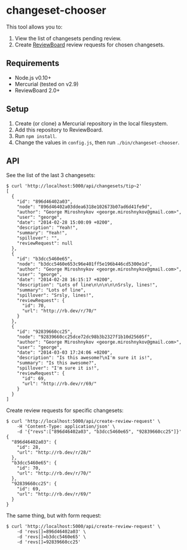 changeset-chooser
=================

This tool allows you to:

1. View the list of changesets pending review.
2. Create [ReviewBoard](http://www.reviewboard.org/) review requests
for chosen changesets.


Requirements
------------

* Node.js v0.10+
* Mercurial (tested on v2.9)
* ReviewBoard 2.0+


Setup
-----

1. Create (or clone) a Mercurial repository in the local filesystem.
2. Add this repository to ReviewBoard.
3. Run `npm install`.
4. Change the values in `config.js`, then run `./bin/changeset-chooser`.


API
---

See the list of the last 3 changesets:

    $ curl 'http://localhost:5000/api/changesets/tip~2'
    [
      {
        "id": "896d46402a03",
        "node": "896d46402a03ddea6318e102673b07ad6d41fe9d",
        "author": "George Miroshnykov <george.miroshnykov@gmail.com>",
        "user": "george",
        "date": "2014-02-28 15:00:09 +0200",
        "description": "Yeah!",
        "summary": "Yeah!",
        "spillover": "",
        "reviewRequest": null
      },
      {
        "id": "b3dcc5460e65",
        "node": "b3dcc5460e653c96e401ff5e196b446cd5300e1d",
        "author": "George Miroshnykov <george.miroshnykov@gmail.com>",
        "user": "george",
        "date": "2014-02-28 16:15:17 +0200",
        "description": "Lots of line\n\n\n\n\nSrsly, lines!",
        "summary": "Lots of line",
        "spillover": "Srsly, lines!",
        "reviewRequest": {
          "id": 70,
          "url": "http://rb.dev/r/70/"
        }
      },
      {
        "id": "92839660cc25",
        "node": "92839660cc25dce72dc98b3b2327f1b10d25605f",
        "author": "George Miroshnykov <george.miroshnykov@gmail.com>",
        "user": "george",
        "date": "2014-03-03 17:24:06 +0200",
        "description": "Is this awesome?\nI'm sure it is!",
        "summary": "Is this awesome?",
        "spillover": "I'm sure it is!",
        "reviewRequest": {
          "id": 69,
          "url": "http://rb.dev/r/69/"
        }
      }
    ]

Create review requests for specific changesets:

    $ curl 'http://localhost:5000/api/create-review-request' \
        -H 'Content-Type: application/json' \
        -d '{"revs":["896d46402a03", "b3dcc5460e65", "92839660cc25"]}'
    {
      "896d46402a03": {
        "id": 28,
        "url": "http://rb.dev/r/28/"
      },
      "b3dcc5460e65": {
        "id": 70,
        "url": "http://rb.dev/r/70/"
      },
      "92839660cc25": {
        "id": 69,
        "url": "http://rb.dev/r/69/"
      }
    }

The same thing, but with form request:

    $ curl 'http://localhost:5000/api/create-review-request' \
        -d 'revs[]=896d46402a03' \
        -d 'revs[]=b3dcc5460e65' \
        -d 'revs[]=92839660cc25'
